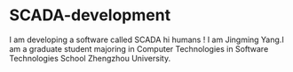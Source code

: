 # SCADA-development
I am developing a software called SCADA
hi humans !
I am Jingming Yang.I am a graduate student majoring in Computer Technologies in Software Technologies School Zhengzhou University.
